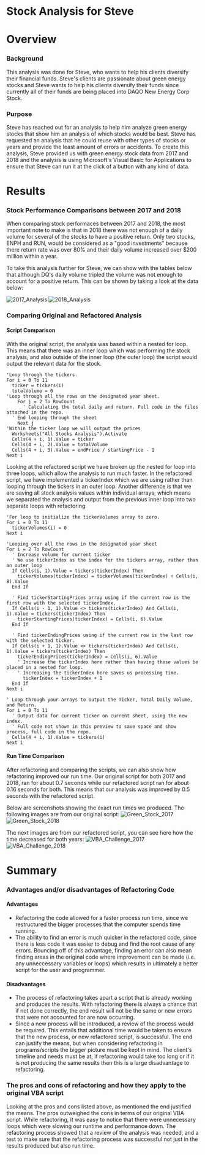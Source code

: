 # Stock Analysis for Steve
# Overview
### Background
This analysis was done for Steve, who wants to help his clients diversify their financial funds. Steve's clients are passionate about green energy stocks and Steve wants to help his clients diversify their funds since currently all of their funds are being placed into DAQO New Energy Corp Stock.

### Purpose
Steve has reached out for an analysis to help him analyze green energy stocks that show him an analysis of which stocks would be best. Steve has requested an analysis that he could reuse with other types of stocks or years and provide the least amount of errors or accidents. To create this analysis, Steve provided us with green energy stock data from 2017 and 2018 and the analysis is using Microsoft's Visual Basic for Applications to ensure that Steve can run it at the click of a button with any kind of data.

# Results
### Stock Performance Comparisons between 2017 and 2018
When comparing stock performaces between 2017 and 2018, the most important note to make is that in 2018 there was not enough of a daily volume for several of the stocks to have a positive return. Only two stocks, ENPH and RUN, would be considered as a "good investments" because there return rate was over 80% and their daily volume increased over $200 million within a year. 

To take this analysis further for Steve, we can show with the tables below that although DQ's daily volume tripled the volume was not enough to account for a positive return. This can be shown by taking a look at the data below:

![2017_Analysis](Resources/2017_Analysis.png)
![2018_Analysis](Resources/2018_Analysis.png)
  
### Comparing Original and Refactored Analysis
#### Script Comparison
With the original script, the analysis was based within a nested for loop. This means that there was an inner loop which was performing the stock analysis, and also outside of the inner loop (the outer loop) the script would output the relevant data for the stock.
```vba
'Loop through the tickers.
For i = 0 To 11
  ticker = tickers(i)
  totalVolume = 0
'Loop through all the rows on the designated year sheet.
    For j = 2 To RowCount
      ' Calculating the total daily and return. Full code in the files attached in the repo.
  ' End looping through the sheet
    Next j
'Within the ticker loop we will output the prices
  Worksheets("All Stocks Analysis").Activate
  Cells(4 + i, 1).Value = ticker
  Cells(4 + i, 2).Value = totalVolume
  Cells(4 + i, 3).Value = endPrice / startingPrice - 1
Next i
```
Looking at the refactored script we have broken up the nested for loop into three loops, which allow the analysis to run much faster. In the refactored script, we have implemented a tickerIndex which we are using rather than looping through the tickers in an outer loop. Another difference is that we are saving all stock analysis values within individual arrays, which means we separated the analysis and output from the previous inner loop into two separate loops with refactoring. 
````vba
'For loop to initialize the tickerVolumes array to zero.
For i = 0 To 11
  tickerVolumes(i) = 0
Next i

'Looping over all the rows in the designated year sheet
For i = 2 To RowCount
  ' Increase volume for current ticker
  ' We use tickerIndex as the index for the tickers array, rather than an outer loop
  If Cells(i, 1).Value = tickers(tickerIndex) Then
    tickerVolumes(tickerIndex) = tickerVolumes(tickerIndex) + Cells(i, 8).Value
  End If
  
  ' Find tickerStartingPrices array using if the current row is the first row with the selected tickerIndex. 
  If Cells(i - 1, 1).Value <> tickers(tickerIndex) And Cells(i, 1).Value = tickers(tickerIndex) Then
    tickerStartingPrices(tickerIndex) = Cells(i, 6).Value
  End If
  
  ' Find tickerEndingPrices using if the current row is the last row with the selected ticker.
  If Cells(i + 1, 1).Value <> tickers(tickerIndex) And Cells(i, 1).Value = tickers(tickerIndex) Then
    tickerEndingPrices(tickerIndex) = Cells(i, 6).Value
    ' Increase the tickerIndex here rather than having these values be placed in a nested for loop.
    ' Increasing the tickerIndex here saves us processing time.
      tickerIndex = tickerIndex + 1
  End If
Next i

' Loop through your arrays to output the Ticker, Total Daily Volume, and Return.
For i = 0 To 11 
  ' Output data for current ticker on current sheet, using the new index.
  ' Full code not shown in this preview to save space and show process, full code in the repo.
  Cells(4 + i, 1).Value = tickers(i)
Next i
````
#### Run Time Comparison
After refactoring and comparing the scripts, we can also show how refactoring improved our run time. Our original script for both 2017 and 2018, ran for about 0.7 seconds while our refactored script ran for about 0.16 seconds for both. This means that our analysis was improved by 0.5 seconds with the refactored script.

Below are screenshots showing the exact run times we produced. The following images are from our original script:
![Green_Stock_2017](Resources/Green_Stocks_2017.png)
![Green_Stock_2018](Resources/Green_Stock_2018.png)

The next images are from our refactored script, you can see here how the time decreased for both years:
![VBA_Challenge_2017](Resources/VBA_Challenge_2017.png)
![VBA_Challenge_2018](Resources/VBA_Challenge_2018.png)

# Summary
### Advantages and/or disadvantages of Refactoring Code
#### Advantages
* Refactoring the code allowed for a faster process run time, since we restructured the bigger processes that the computer spends time running.
* The ability to find an error is much quicker in the refactored code, since there is less code it was easier to debug and find the root cause of any errors. Bouncing off of this advantage, finding an error can also mean finding areas in the original code where improvement can be made (i.e. any unneccessary variables or loops) which results in ultimately a better script for the user and programmer.


#### Disadvantages
* The process of refactoring takes apart a script that is already working and produces the results. With refactoring there is always a chance that if not done correctly, the end result will not be the same or new errors that were not accounted for are now occurring. 
* Since a new process will be introduced, a review of the process would be required. This entails that additional time would be taken to ensure that the new process, or new refactored script, is successful. The end can justify the means, but when considering refactoring in programs/scripts the bigger picture must be kept in mind. The client's timeline and needs must be at, if refactoring would take too long or if it is not producing the same results then this is a large disadvantage to refactoring.

### The pros and cons of refactoring and how they apply to the original VBA script
Looking at the pros and cons listed above, as mentioned the end justified the means. The pros outweighed the cons in terms of our original VBA script. While refactoring, it was easy to notice that there were unnecessary loops which were slowing our runtime and performance down. The refactoring process showed that a review of the analysis was needed, and a test to make sure that the refactoring process was successful not just in the results produced but also run time.
